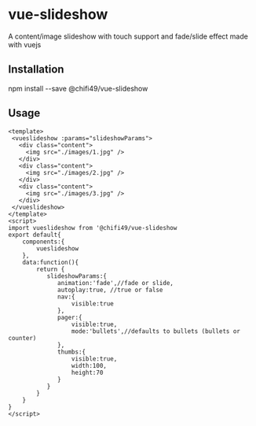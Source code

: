 # vue-slideshow
A content/image slideshow with touch support and fade/slide effect made with vuejs

## Installation
npm install --save @chifi49/vue-slideshow

## Usage
```
<template>
 <vueslideshow :params="slideshowParams">
   <div class="content">
     <img src="./images/1.jpg" />
   </div>
   <div class="content">
     <img src="./images/2.jpg" />
   </div>
   <div class="content">
     <img src="./images/3.jpg" />
   </div>
 </vueslideshow>
</template>
<script>
import vueslideshow from '@chifi49/vue-slideshow
export default{
    components:{
        vueslideshow
    },
    data:function(){
        return {
           slideshowParams:{
              animation:'fade',//fade or slide,
              autoplay:true, //true or false
              nav:{
                  visible:true
              },
              pager:{
                  visible:true,
                  mode:'bullets',//defaults to bullets (bullets or counter)
              },
              thumbs:{
                  visible:true,
                  width:100,
                  height:70
              }
           }
        }
    }
}
</script>

```